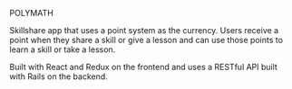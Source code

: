 POLYMATH

Skillshare app that uses a point system as the currency. Users receive a point when they share a skill or give a lesson and can use those points to learn a skill or take a lesson.

Built with React and Redux on the frontend and uses a RESTful API built with Rails on the backend.
